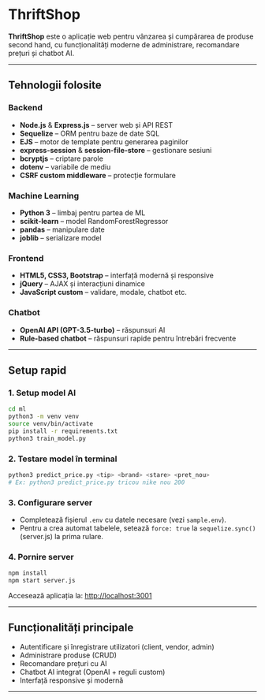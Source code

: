 # ThriftShop

**ThriftShop** este o aplicație web pentru vânzarea și cumpărarea de produse second hand, cu funcționalități moderne de administrare, recomandare prețuri și chatbot AI.

---

## Tehnologii folosite

### Backend
- **Node.js** & **Express.js** – server web și API REST
- **Sequelize** – ORM pentru baze de date SQL
- **EJS** – motor de template pentru generarea paginilor
- **express-session** & **session-file-store** – gestionare sesiuni
- **bcryptjs** – criptare parole
- **dotenv** – variabile de mediu
- **CSRF custom middleware** – protecție formulare

### Machine Learning
- **Python 3** – limbaj pentru partea de ML
- **scikit-learn** – model RandomForestRegressor
- **pandas** – manipulare date
- **joblib** – serializare model

### Frontend
- **HTML5, CSS3, Bootstrap** – interfață modernă și responsive
- **jQuery** – AJAX și interacțiuni dinamice
- **JavaScript custom** – validare, modale, chatbot etc.

### Chatbot
- **OpenAI API (GPT-3.5-turbo)** – răspunsuri AI
- **Rule-based chatbot** – răspunsuri rapide pentru întrebări frecvente

---

## Setup rapid

### 1. Setup model AI
```bash
cd ml
python3 -m venv venv
source venv/bin/activate
pip install -r requirements.txt
python3 train_model.py
```

### 2. Testare model în terminal
```bash
python3 predict_price.py <tip> <brand> <stare> <pret_nou>
# Ex: python3 predict_price.py tricou nike nou 200
```

### 3. Configurare server
- Completează fișierul `.env` cu datele necesare (vezi `sample.env`).
- Pentru a crea automat tabelele, setează `force: true` la `sequelize.sync()` (server.js) la prima rulare.

### 4. Pornire server
```bash
npm install
npm start server.js
```

Accesează aplicația la: [http://localhost:3001](http://localhost:3001)

---

## Funcționalități principale
- Autentificare și înregistrare utilizatori (client, vendor, admin)
- Administrare produse (CRUD)
- Recomandare prețuri cu AI
- Chatbot AI integrat (OpenAI + reguli custom)
- Interfață responsive și modernă

---


